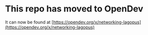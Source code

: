 # This repo has moved to OpenDev

It can now be found at [https://opendev.org/x/networking-lagopus](https://opendev.org/x/networking-lagopus)
